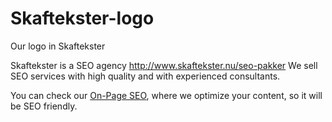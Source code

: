 # Skaftekster-logo
Our logo in Skaftekster

Skaftekster is a SEO agency http://www.skaftekster.nu/seo-pakker
We sell SEO services with high quality and with experienced consultants. 

You can check our <a href="http://www.skaftekster.nu">On-Page SEO</a>, where we optimize your content, so it will be SEO friendly. 
